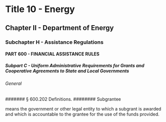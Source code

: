 
# Title 10 - Energy
## Chapter II - Department of Energy
### Subchapter H - Assistance Regulations
#### PART 600 - FINANCIAL ASSISTANCE RULES
##### Subpart C - Uniform Administrative Requirements for Grants and Cooperative Agreements to State and Local Governments
###### General
####### § 600.202 Definitions.
######## Subgrantee

means the government or other legal entity to which a subgrant is awarded and which is accountable to the grantee for the use of the funds provided.
